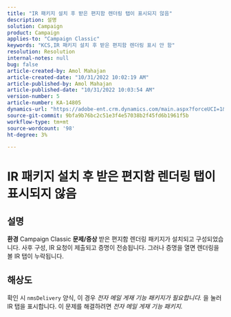 ```yaml
---
title: "IR 패키지 설치 후 받은 편지함 렌더링 탭이 표시되지 않음"
description: 설명
solution: Campaign
product: Campaign
applies-to: "Campaign Classic"
keywords: "KCS,IR 패키지 설치 후 받은 편지함 렌더링 표시 안 함"
resolution: Resolution
internal-notes: null
bug: false
article-created-by: Amol Mahajan
article-created-date: "10/31/2022 10:02:19 AM"
article-published-by: Amol Mahajan
article-published-date: "10/31/2022 10:03:54 AM"
version-number: 5
article-number: KA-14805
dynamics-url: "https://adobe-ent.crm.dynamics.com/main.aspx?forceUCI=1&pagetype=entityrecord&etn=knowledgearticle&id=81ef1618-0359-ed11-9561-6045bd006079"
source-git-commit: 9bfa9b76bc2c51e3f4e57038b2f45fd6b1961f5b
workflow-type: tm+mt
source-wordcount: '98'
ht-degree: 3%

---
```


# IR 패키지 설치 후 받은 편지함 렌더링 탭이 표시되지 않음

## 설명

<b>환경</b>
Campaign Classic
<b>문제/증상</b>
받은 편지함 렌더링 패키지가 설치되고 구성되었습니다. 사후 구성, IR 요청이 제출되고 증명이 전송됩니다. 그러나 증명을 열면 렌더링을 볼 IR 탭이 누락됩니다.


## 해상도


확인 시 `nmsDelivery` 양식, 이 경우 *전자 메일 게재 기능* *패키지가 필요합니다.* 을 눌러 IR 탭을 표시합니다. 이 문제를 해결하려면 *전자 메일 게재 기능 패키지.*
